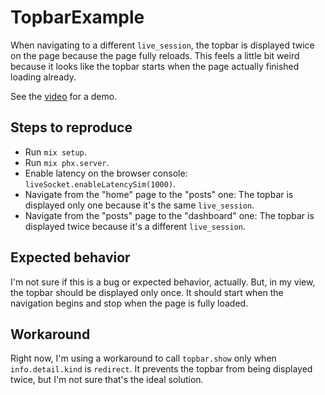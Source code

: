 # TopbarExample

When navigating to a different `live_session`, the topbar is displayed twice on the page because the page fully reloads. This feels a little bit weird because it looks like the topbar starts when the page actually finished loading already.

See the [video](./demo.mov) for a demo.

## Steps to reproduce

- Run `mix setup`.
- Run `mix phx.server`.
- Enable latency on the browser console: `liveSocket.enableLatencySim(1000)`.
- Navigate from the "home" page to the "posts" one: The topbar is displayed only one because it's the same `live_session`.
- Navigate from the "posts" page to the "dashboard" one: The topbar is displayed twice because it's a different `live_session`.

## Expected behavior

I'm not sure if this is a bug or expected behavior, actually. But, in my view, the topbar should be displayed only once. It should start when the navigation begins and stop when the page is fully loaded.

## Workaround

Right now, I'm using a workaround to call `topbar.show` only when `info.detail.kind` is `redirect`. It prevents the topbar from being displayed twice, but I'm not sure that's the ideal solution.
